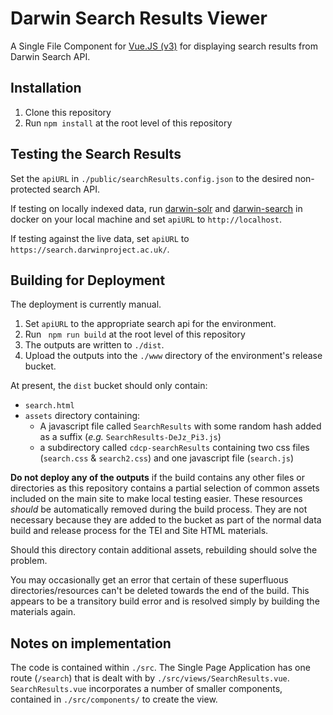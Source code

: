 # Darwin Search Results Viewer

A Single File Component for [Vue.JS (v3)](https://vuejs.org/) for displaying search results from Darwin Search API.

## Installation

1. Clone this repository
2. Run `npm install` at the root level of this repository

## Testing the Search Results

Set the `apiURL` in `./public/searchResults.config.json` to the desired non-protected search API.

If testing on locally indexed data, run [darwin-solr](https://github.com/cambridge-collection/darwin-solr) and [darwin-search](https://github.com/cambridge-collection/darwin-search) in docker on your local machine and set `apiURL` to `http://localhost`.

If testing against the live data, set `apiURL` to `https://search.darwinproject.ac.uk/`.

## Building for Deployment

The deployment is currently manual.

1. Set `apiURL` to the appropriate search api for the environment.
2. Run ` npm run build` at the root level of this repository
3. The outputs are written to `./dist`.
4. Upload the outputs into the `./www` directory of the environment's release bucket.

At present, the `dist` bucket should only contain:
- `search.html`
- `assets` directory containing:
  - A javascript file called `SearchResults` with some random hash added as a suffix (_e.g._ `SearchResults-DeJz_Pi3.js`)
  - a subdirectory called `cdcp-searchResults` containing two css files (`search.css` & `search2.css`) and one javascript file (`search.js`)

**Do not deploy any of the outputs** if the build contains any other files or directories as this repository contains a partial selection of common assets included on the main site to make local testing easier. These resources *should* be automatically removed during the build process. They are not necessary because they are added to the bucket as part of the normal data build and release process for the TEI and Site HTML materials. 

Should this directory contain additional assets, rebuilding should solve the problem.

You may occasionally get an error that certain of these superfluous directories/resources can't be deleted towards the end of the build. This appears to be a transitory build error and is resolved simply by building the materials again.

## Notes on implementation

The code is contained within `./src`. The Single Page Application has one route (`/search`) that is dealt with by `./src/views/SearchResults.vue`. `SearchResults.vue` incorporates a number of smaller components, contained in `./src/components/` to create the view.
